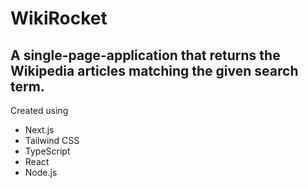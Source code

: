 # WikiRocket

## A single-page-application that returns the Wikipedia articles matching the given search term.

Created using

- Next.js
- Tailwind CSS
- TypeScript
- React
- Node.js

